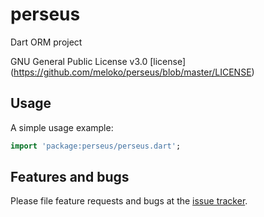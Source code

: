 # perseus
Dart ORM project

GNU General Public License v3.0
[license] (https://github.com/meloko/perseus/blob/master/LICENSE)

## Usage

A simple usage example:

```dart
import 'package:perseus/perseus.dart';


```

## Features and bugs

Please file feature requests and bugs at the [issue tracker][tracker].

[tracker]: https://github.com/meloko/perseus/issues
